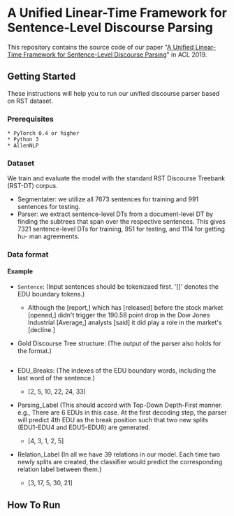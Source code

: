 # A Unified Linear-Time Framework for Sentence-Level Discourse Parsing
This repository contains the source code of our paper "[A Unified Linear-Time Framework for Sentence-Level Discourse Parsing](https://arxiv.org/abs/1905.05682)" in ACL 2019.

## Getting Started

These instructions will help you to run our unified discourse parser based on RST dataset.

### Prerequisites

```
* PyTorch 0.4 or higher
* Python 3
* AllenNLP
```

### Dataset

We train and evaluate the model with the standard RST Discourse Treebank (RST-DT) corpus. 
* Segmentater: we utilize all 7673 sentences for training and 991 sentences for testing. 
* Parser: we extract sentence-level DTs from a document-level DT by finding the subtrees that span over the respective sentences. This gives 7321 sentence-level DTs for training, 951 for testing, and 1114 for getting hu- man agreements. 

### Data format
#### Example
* `Sentence`: (Input sentences should be tokenizaed first. '[]' denotes the EDU boundary tokens.) <br>
    * Although the [report,] which has [released] before the stock market [opened,] didn't trigger the 190.58 point drop in the Dow Jones Industrial [Average,] analysts [said] it did play a role in the market's [decline.]  <br>

* Gold Discourse Tree structure: (The output of the parser also holds for the format.)
``` (1:Satellite=Contrast:4,5:Nucleus=span:6) (1:Nucleus=Same-Unit:3,4:Nucleus=Same-Unite:4) (5:Satellite=Attribution:5,6:Nucleus=span:6) (1:Satellite=span:1,2:Nucleus=Elaboration:3) (2:Nucleus=span:2,3:Satellite=Temporal:3) 
```

* EDU_Breaks: (The indexes of the EDU boundary words, including the last word of the sentence.) <br>
    * [2, 5, 10, 22, 24, 33] <br>

* Parsing_Label (This should accord with Top-Down Depth-First manner. e.g., There are 6 EDUs in this case. At the first decoding step, the parser will predict 4th EDU as the break position such that two new splits (EDU1-EDU4 and EDU5-EDU6) are generated. <br>
    * [4, 3, 1, 2, 5] <br>

* Relation_Label (In all we have 39 relations in our model. Each time two newly splits are created, the classifier would predict the corresponding relation label between them.) <br>
    * [3, 17, 5, 30, 21] <br>


## How To Run
